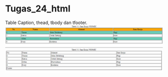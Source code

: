 # Tugas_24_html
Table Caption, thead, tbody dan tfooter.
![tugas24](tg241.png)
![tugas24](tg242.png)

